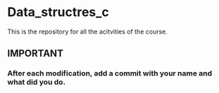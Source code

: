 # Data_structres_c
 This is the repository for all the acitvities of the course.
 
 
 ## IMPORTANT
 ### After each modification, add a commit with your name and what did you do.
